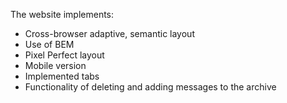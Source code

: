 The website implements:
- Cross-browser adaptive, semantic layout
- Use of BEM
- Pixel Perfect layout
- Mobile version
- Implemented tabs
- Functionality of deleting and adding messages to the archive
